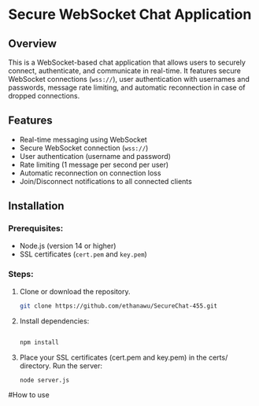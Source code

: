 # Secure WebSocket Chat Application

## Overview

This is a WebSocket-based chat application that allows users to securely connect, authenticate, and communicate in real-time. It features secure WebSocket connections (`wss://`), user authentication with usernames and passwords, message rate limiting, and automatic reconnection in case of dropped connections.

## Features
- Real-time messaging using WebSocket
- Secure WebSocket connection (`wss://`)
- User authentication (username and password)
- Rate limiting (1 message per second per user)
- Automatic reconnection on connection loss
- Join/Disconnect notifications to all connected clients

## Installation

### Prerequisites:
- Node.js (version 14 or higher)
- SSL certificates (`cert.pem` and `key.pem`)

### Steps:
1. Clone or download the repository.
   ```bash
   git clone https://github.com/ethanawu/SecureChat-455.git
3. Install dependencies:
   ```bash
   
   npm install
4. Place your SSL certificates (cert.pem and key.pem) in the certs/ directory.
Run the server:
   ```bash
   node server.js

#How to use

